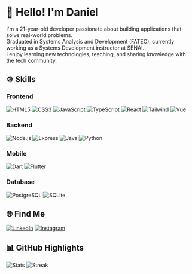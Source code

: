 # 👋 Hello! I'm Daniel

I'm a 21-year-old developer passionate about building applications that solve real-world problems.  
Graduated in Systems Analysis and Development (FATEC), currently working as a Systems Development instructor at SENAI.  
I enjoy learning new technologies, teaching, and sharing knowledge with the tech community.


## ⚙️ Skills

### Frontend  
![HTML5](https://img.shields.io/badge/-HTML5-E34F26?style=flat&logo=html5&logoColor=white)
![CSS3](https://img.shields.io/badge/-CSS3-1572B6?style=flat&logo=css3&logoColor=white)
![JavaScript](https://img.shields.io/badge/-JavaScript-F7DF1E?style=flat&logo=javascript&logoColor=black)
![TypeScript](https://img.shields.io/badge/-TypeScript-007ACC?style=flat&logo=typescript&logoColor=white)
![React](https://img.shields.io/badge/-React-20232A?style=flat&logo=react&logoColor=61DAFB)
![Tailwind](https://img.shields.io/badge/-Tailwind-38B2AC?style=flat&logo=tailwind-css&logoColor=white)
![Vue](https://img.shields.io/badge/-Vue.js-4fc08d?style=flat&logo=vuedotjs&logoColor=white)


### Backend  
![Node.js](https://img.shields.io/badge/-Node.js-43853D?style=flat&logo=node.js&logoColor=white)
![Express](https://img.shields.io/badge/-Express-404D59?style=flat)
![Java](https://img.shields.io/badge/-Java-ED8B00?style=flat&logo=openjdk&logoColor=white)
![Python](https://img.shields.io/badge/-Python-14354C?style=flat&logo=python&logoColor=white)

### Mobile  
![Dart](https://img.shields.io/badge/-Dart-0175C2?style=flat&logo=dart&logoColor=white)
![Flutter](https://img.shields.io/badge/-Flutter-02569B?style=flat&logo=flutter&logoColor=white)

### Database  
![PostgreSQL](https://img.shields.io/badge/-PostgreSQL-316192?style=flat&logo=postgresql&logoColor=white)
![SQLite](https://img.shields.io/badge/SQLite-07405E?style=flat&compact=true&logo=sqlite&logoColor=white)



## 🌐 Find Me

[![LinkedIn](https://img.shields.io/badge/-LinkedIn-0077B5?style=flat&logo=linkedin&logoColor=white)](https://www.linkedin.com/in/dannmf/)
[![Instagram](https://img.shields.io/badge/-Instagram-E4405F?style=flat&logo=instagram&logoColor=white)](https://www.instagram.com/dannmf.exe/)


## 📊 GitHub Highlights

![Stats](https://github-readme-stats.vercel.app/api?username=dannmf&show_icons=true&theme=radical&hide_border=true&icon_color=10F700&count_private=true)
![Streak](https://github-readme-streak-stats.herokuapp.com?user=dannmf&theme=radical&hide_border=true&count_private=true)


